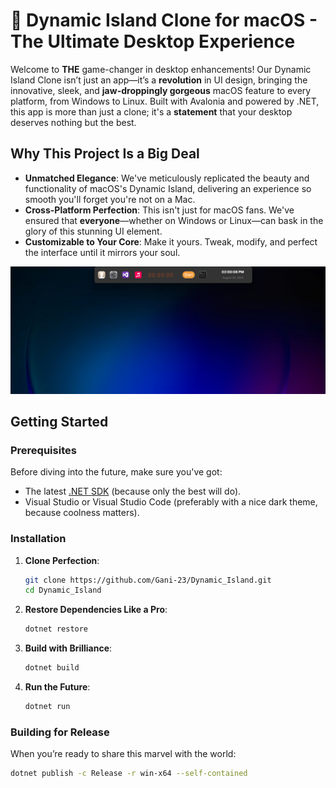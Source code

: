 # 🚀 Dynamic Island Clone for macOS - The Ultimate Desktop Experience

Welcome to **THE** game-changer in desktop enhancements! Our Dynamic Island Clone isn’t just an app—it’s a **revolution** in UI design, bringing the innovative, sleek, and **jaw-droppingly gorgeous** macOS feature to every platform, from Windows to Linux. Built with Avalonia and powered by .NET, this app is more than just a clone; it's a **statement** that your desktop deserves nothing but the best.

## Why This Project Is a Big Deal

- **Unmatched Elegance**: We've meticulously replicated the beauty and functionality of macOS's Dynamic Island, delivering an experience so smooth you'll forget you're not on a Mac.
- **Cross-Platform Perfection**: This isn't just for macOS fans. We've ensured that **everyone**—whether on Windows or Linux—can bask in the glory of this stunning UI element.
- **Customizable to Your Core**: Make it yours. Tweak, modify, and perfect the interface until it mirrors your soul.

![Dynamic Island Media](media.png)


## Getting Started

### Prerequisites

Before diving into the future, make sure you've got:

- The latest [.NET SDK](https://dotnet.microsoft.com/download) (because only the best will do).
- Visual Studio or Visual Studio Code (preferably with a nice dark theme, because coolness matters).

### Installation

1. **Clone Perfection**:
    ```bash
    git clone https://github.com/Gani-23/Dynamic_Island.git
    cd Dynamic_Island
    ```

2. **Restore Dependencies Like a Pro**:
    ```bash
    dotnet restore
    ```

3. **Build with Brilliance**:
    ```bash
    dotnet build
    ```

4. **Run the Future**:
    ```bash
    dotnet run
    ```

### Building for Release

When you’re ready to share this marvel with the world:

```bash
dotnet publish -c Release -r win-x64 --self-contained

```

